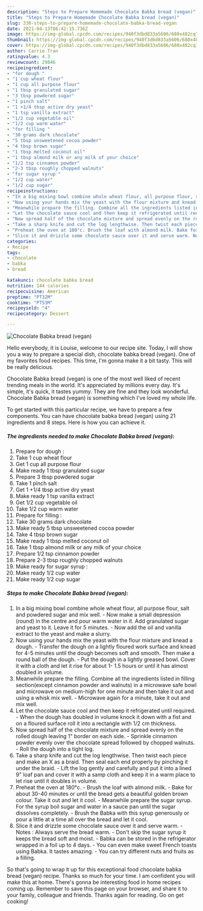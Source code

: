 ```yaml
---
description: "Steps to Prepare Homemade Chocolate Babka bread (vegan)"
title: "Steps to Prepare Homemade Chocolate Babka bread (vegan)"
slug: 330-steps-to-prepare-homemade-chocolate-babka-bread-vegan
date: 2021-04-13T06:42:15.736Z
image: https://img-global.cpcdn.com/recipes/940f3dbd833a5606/680x482cq70/chocolate-babka-bread-vegan-recipe-main-photo.jpg
thumbnail: https://img-global.cpcdn.com/recipes/940f3dbd833a5606/680x482cq70/chocolate-babka-bread-vegan-recipe-main-photo.jpg
cover: https://img-global.cpcdn.com/recipes/940f3dbd833a5606/680x482cq70/chocolate-babka-bread-vegan-recipe-main-photo.jpg
author: Carrie Tran
ratingvalue: 4.3
reviewcount: 29846
recipeingredient:
- "for dough "
- "1 cup wheat flour"
- "1 cup all purpose flour"
- "1 tbsp granulated sugar"
- "3 tbsp powdered sugar"
- "1 pinch salt"
- "1 +1/4 tbsp active dry yeast"
- "1 tsp vanilla extract"
- "1/2 cup vegetable oil"
- "1/2 cup warm water"
- "for filling "
- "30 grams dark chocolate"
- "5 tbsp unsweetened cocoa powder"
- "4 tbsp brown sugar"
- "1 tbsp melted coconut oil"
- "1 tbsp almond milk or any milk of your choice"
- "1/2 tsp cinnamon powder"
- "2-3 tbsp roughly chopped walnuts"
- "for sugar syrup "
- "1/2 cup water"
- "1/2 cup sugar"
recipeinstructions:
- "In a big mixing bowl combine whole wheat flour, all purpose flour, salt and powdered sugar and mix well. Now make a small depression (round) in the centre and pour warm water in it. Add granulated sugar and yeast to it. Leave it for 5 minutes. Now add the oil and vanilla extract to the yeast and make a slurry."
- "Now using your hands mix the yeast with the flour mixture and knead a dough. Transfer the dough on a lightly floured work surface and knead for 4-5 minutes until the dough becomes soft and smooth. Then make a round ball of the dough. Put the dough in a lightly greased bowl. Cover it with a cloth and let it rise for about 1- 1.5 hours or until it has almost doubled in volume."
- "Meanwhile prepare the filling. Combine all the ingredients listed in filling section(except cinnamon powder and walnuts) in a microwave safe bowl and microwave on medium-high for one minute and then take it out and using a whisk mix well. Microwave again for a minute, take it out and mix well."
- "Let the chocolate sauce cool and then keep it refrigerated until required. When the dough has doubled in volume knock it down with a fist and on a floured surface roll it into a rectangle with 1/2 cm thickness."
- "Now spread half of the chocolate mixture and spread evenly on the rolled dough leaving 1&#34; border on each side. Sprinkle cinnamon powder evenly over the chocolate spread followed by chopped walnuts. Roll the dough into a tight log."
- "Take a sharp knife and cut the log lengthwise. Then twist each piece and make an X as a braid. Then seal each end properly by pinching it under the braid. Lift the log gently and carefully and put it into a lined 9&#34; loaf pan and cover it with a samp cloth and keep it in a warm place to let rise until it doubles in volume."
- "Preheat the oven at 180°c. Brush the loaf with almond milk. Bake for about 30-40 minutes or until the bread gets a beautiful golden brown colour. Take it out and let it cool. Meanwhile prepare the sugar syrup. For the syrup boil sugar and water in a sauce pan until the sugar dissolves completely. Brush the Babka with this syrup generously or pour a little at a time all over the bread and let it cool."
- "Slice it and drizzle some chocolate sauce over it and serve warm. Notes : Always serve the bread warm. Don&#39;t skip the sugar syrup it keeps the bread soft and moist. Babka can be stored in the refrigerator wrapped in a foil up to 4 days. You can even make sweet French toasts using Babka. It tastes amazing. You can try different nuts and fruits as a filling."
categories:
- Recipe
tags:
- chocolate
- babka
- bread

katakunci: chocolate babka bread 
nutrition: 144 calories
recipecuisine: American
preptime: "PT32M"
cooktime: "PT53M"
recipeyield: "4"
recipecategory: Dessert

---
```



![Chocolate Babka bread (vegan)](https://img-global.cpcdn.com/recipes/940f3dbd833a5606/680x482cq70/chocolate-babka-bread-vegan-recipe-main-photo.jpg)

Hello everybody, it is Louise, welcome to our recipe site. Today, I will show you a way to prepare a special dish, chocolate babka bread (vegan). One of my favorites food recipes. This time, I'm gonna make it a bit tasty. This will be really delicious.

Chocolate Babka bread (vegan) is one of the most well liked of recent trending meals in the world. It's appreciated by millions every day. It's simple, it's quick, it tastes yummy. They are fine and they look wonderful. Chocolate Babka bread (vegan) is something which I've loved my whole life.




To get started with this particular recipe, we have to prepare a few components. You can have chocolate babka bread (vegan) using 21 ingredients and 8 steps. Here is how you can achieve it.

<!--inarticleads1-->

##### The ingredients needed to make Chocolate Babka bread (vegan):

1. Prepare for dough :
1. Take 1 cup wheat flour
1. Get 1 cup all purpose flour
1. Make ready 1 tbsp granulated sugar
1. Prepare 3 tbsp powdered sugar
1. Take 1 pinch salt
1. Get 1 +1/4 tbsp active dry yeast
1. Make ready 1 tsp vanilla extract
1. Get 1/2 cup vegetable oil
1. Take 1/2 cup warm water
1. Prepare for filling :
1. Take 30 grams dark chocolate
1. Make ready 5 tbsp unsweetened cocoa powder
1. Take 4 tbsp brown sugar
1. Make ready 1 tbsp melted coconut oil
1. Take 1 tbsp almond milk or any milk of your choice
1. Prepare 1/2 tsp cinnamon powder
1. Prepare 2-3 tbsp roughly chopped walnuts
1. Make ready for sugar syrup :
1. Make ready 1/2 cup water
1. Make ready 1/2 cup sugar




<!--inarticleads2-->

##### Steps to make Chocolate Babka bread (vegan):

1. In a big mixing bowl combine whole wheat flour, all purpose flour, salt and powdered sugar and mix well. - Now make a small depression (round) in the centre and pour warm water in it. Add granulated sugar and yeast to it. Leave it for 5 minutes. - Now add the oil and vanilla extract to the yeast and make a slurry.
1. Now using your hands mix the yeast with the flour mixture and knead a dough. - Transfer the dough on a lightly floured work surface and knead for 4-5 minutes until the dough becomes soft and smooth. Then make a round ball of the dough. - Put the dough in a lightly greased bowl. Cover it with a cloth and let it rise for about 1- 1.5 hours or until it has almost doubled in volume.
1. Meanwhile prepare the filling. Combine all the ingredients listed in filling section(except cinnamon powder and walnuts) in a microwave safe bowl and microwave on medium-high for one minute and then take it out and using a whisk mix well. - Microwave again for a minute, take it out and mix well.
1. Let the chocolate sauce cool and then keep it refrigerated until required. - When the dough has doubled in volume knock it down with a fist and on a floured surface roll it into a rectangle with 1/2 cm thickness.
1. Now spread half of the chocolate mixture and spread evenly on the rolled dough leaving 1&#34; border on each side. - Sprinkle cinnamon powder evenly over the chocolate spread followed by chopped walnuts. - Roll the dough into a tight log.
1. Take a sharp knife and cut the log lengthwise. Then twist each piece and make an X as a braid. Then seal each end properly by pinching it under the braid. - Lift the log gently and carefully and put it into a lined 9&#34; loaf pan and cover it with a samp cloth and keep it in a warm place to let rise until it doubles in volume.
1. Preheat the oven at 180°c. - Brush the loaf with almond milk. - Bake for about 30-40 minutes or until the bread gets a beautiful golden brown colour. Take it out and let it cool. - Meanwhile prepare the sugar syrup. For the syrup boil sugar and water in a sauce pan until the sugar dissolves completely. - Brush the Babka with this syrup generously or pour a little at a time all over the bread and let it cool.
1. Slice it and drizzle some chocolate sauce over it and serve warm. - Notes : Always serve the bread warm. - Don&#39;t skip the sugar syrup it keeps the bread soft and moist. - Babka can be stored in the refrigerator wrapped in a foil up to 4 days. - You can even make sweet French toasts using Babka. It tastes amazing. - You can try different nuts and fruits as a filling.




So that's going to wrap it up for this exceptional food chocolate babka bread (vegan) recipe. Thanks so much for your time. I am confident you will make this at home. There's gonna be interesting food in home recipes coming up. Remember to save this page on your browser, and share it to your family, colleague and friends. Thanks again for reading. Go on get cooking!
